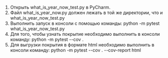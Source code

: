 1.	Открыть what_is_year_now_test.py в PyCharm.
2.	Файл what_is_year_now.py должен лежать в той же директории, что и what_is_year_now_test.py
3.	Выполнить запуск в консоли с помощью команды: python -m pytest what_is_year_now_test.py	
4.  Для того, чтобы узнать покрытие необходимо выполнить в консоли команду: python -m pytest --cov .
5.  Для выгрузки покрытия в формате html необходимо выполнить в консоли команду: python -m pytest --cov . --cov-report html
